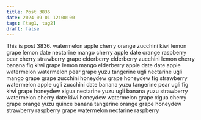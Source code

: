 ```yaml
---
title: Post 3836
date: 2024-09-01 12:00:00
tags: [tag1, tag2]
draft: false
---
```

This is post 3836.
watermelon
apple
cherry
orange
zucchini
kiwi
lemon
grape
lemon
date
nectarine
mango
cherry
apple
date
orange
raspberry
pear
cherry
strawberry
grape
elderberry
elderberry
zucchini
lemon
cherry
banana
fig
kiwi
grape
lemon
mango
elderberry
apple
date
date
apple
watermelon
watermelon
pear
grape
yuzu
tangerine
ugli
nectarine
ugli
mango
grape
grape
zucchini
honeydew
grape
honeydew
fig
strawberry
watermelon
apple
ugli
zucchini
date
banana
yuzu
tangerine
pear
ugli
fig
kiwi
grape
honeydew
xigua
nectarine
yuzu
ugli
banana
yuzu
strawberry
watermelon
cherry
date
kiwi
honeydew
watermelon
grape
xigua
cherry
grape
orange
yuzu
quince
banana
tangerine
orange
grape
honeydew
strawberry
raspberry
grape
watermelon
nectarine
raspberry
